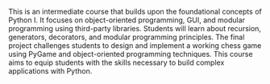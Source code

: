 This is an intermediate course that builds upon the foundational concepts of Python I. It focuses on object-oriented programming, GUI, and modular programming using third-party libraries. Students will learn about recursion, generators, decorators, and modular programming principles. The final project challenges students to design and implement a working chess game using PyGame and object-oriented programming techniques. This course aims to equip students with the skills necessary to build complex applications with Python.